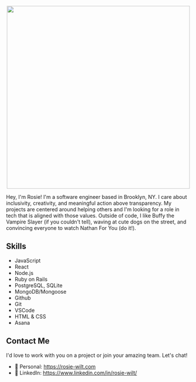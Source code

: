 <!-- [![Header](https://data.whicdn.com/images/134661213/original.jpg)](https://rosie-wilt.com/) -->
<p align="center">
<img src="https://data.whicdn.com/images/134661213/original.jpg" width="500" style="text-align:center;"/>
</p>

<!-- Currently I work as a freelance engineer for <a href="https://www.linkedin.com/company/peppercornhq/">Peppercorn</a>. Previously I worked in merchandising and sales at RE/DONE and Rag & Bone.  -->
Hey, I'm Rosie! I'm a software engineer based in Brooklyn, NY. I care about inclusivity, creativity, and meaningful action above transparency. My projects are centered around helping others and I'm looking for a role in tech that is aligned with those values. Outside of code, I like Buffy the Vampire Slayer (if you couldn't tell), waving at cute dogs on the street, and convincing everyone to watch Nathan For You (do it!).

## Skills

- JavaScript
- React
- Node.js
- Ruby on Rails
- PostgreSQL, SQLite
- MongoDB/Mongoose
- Github
- Git
- VSCode
- HTML & CSS
- Asana

## Contact Me
I'd love to work with you on a project or join your amazing team. Let's chat! 

- 🌹 Personal: https://rosie-wilt.com
- 💼 LinkedIn: https://www.linkedin.com/in/rosie-wilt/
